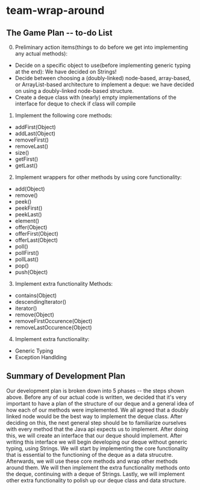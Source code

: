# team-wrap-around  
## The Game Plan -- to-do List 
0. Preliminary action items(things to do before we get into implementing any actual methods): 
  * Decide on a specific object to use(before implementing generic typing at the end): We have decided on Strings! 
  * Decide between choosing a (doubly-linked) node-based, array-based, or ArrayList-based architecture to implement a deque: we have decided on using a doubly-linked node-based structure. 
  * Create a deque class with (nearly) empty implementations of the interface for deque to check if class will compile
1. Implement the following core methods:  
  * addFirst(Object)  
  * addLast(Object)
  * removeFirst()
  * removeLast()
  * size()
  * getFirst()  
  * getLast()
2. Implement wrappers for other methods by using core functionality:  
  * add(Object)
  * remove()
  * peek()
  * peekFirst() 
  * peekLast()
  * element()
  * offer(Object)
  * offerFirst(Object)
  * offerLast(Object)
  * poll()
  * pollFirst() 
  * pollLast()
  * pop()
  * push(Object) 
3. Implement extra functionality Methods:
  * contains(Object)
  * descendingIterator()
  * iterator()
  * remove(Object)
  * removeFirstOccurence(Object)
  * removeLastOccurence(Object)
4. Implement extra functionality: 
  * Generic Typing
  * Exception Handlding
## Summary of Development Plan
Our development plan is broken down into 5 phases -- the steps shown above. Before any of our actual code is written, we decided that it's very important to have a plan of the structure of our deque and a general idea of how each of our methods were implemented. We all agreed that a doubly linked node would be the best way to implement the deque class. After deciding on this, the next general step should be to familiarize ourselves with every method that the Java api expects us to implement. After doing this, we will create an interface that our deque should implement. After writing this interface we will begin developing our deque without generic typing, using Strings. We will start by implementing the core functionality that is essential to the functioning of the deque as a data strucutre. Afterwards, we will use these core methods and wrap other methods around them. We will then implement the extra functionality methods onto the deque, continuing with a deque of Strings. Lastly, we will implement other extra functionality to polish up our deque class and data structure. 
